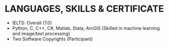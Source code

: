 # LANGUAGES, SKILLS & CERTIFICATE 

- IELTS: Overall (7.0) 
- Python, C, C++, C#, Matlab, Stata, ArcGIS (Skilled in machine learning and image/text processing)
- Two Software Copyrights (Participant) 
